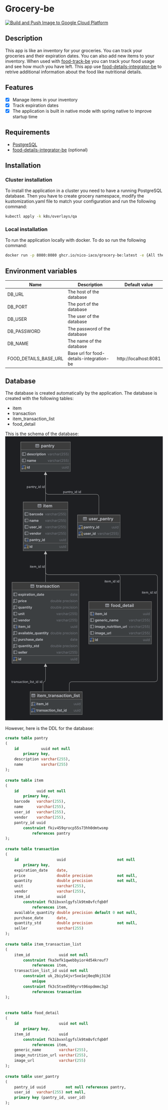 # Grocery-be

[![Build and Push Image to Google Cloud Platform](https://github.com/nico-iaco/grocery-be/actions/workflows/gcp.yml/badge.svg)](https://github.com/nico-iaco/grocery-be/actions/workflows/gcp.yml)

## Description

This app is like an inventory for your groceries. You can track your groceries and their expiration dates. You can also
add new items to your inventory.
When used with [food-track-be](https://github.com/nico-iaco/food-track-be) you can track your food usage and see how
much you have left.
This app use [food-details-integrator-be](https://github.com/nico-iaco/food-details-integrator-be) to retrive additional
information about the food like nutritional details.

## Features

- [x] Manage items in your inventory
- [x] Track expiration dates
- [x] The application is built in native mode with spring native to improve startup time

## Requirements

- [PostgreSQL](https://www.postgresql.org/)
- [food-details-integrator-be](https://github.com/nico-iaco/food-details-integrator-be) (optional)

## Installation

### Cluster installation

To install the application in a cluster you need to have a running PostgreSQL database. Then you have to create grocery
namespace, modify the kustomization.yaml file to match your configuration and run the following command:

```bash
kubectl apply -k k8s/overlays/qa
```

### Local installation

To run the application locally with docker. To do so run the following command:

```bash
docker run -p 8080:8080 ghcr.io/nico-iaco/grocery-be:latest -e {All the environment variables}
```

## Environment variables

| Name                  | Description                              | Default value         |
|-----------------------|------------------------------------------|-----------------------|
| DB_URL                | The host of the database                 |                       |
| DB_PORT               | The port of the database                 |                       |
| DB_USER               | The user of the database                 |                       |
| DB_PASSWORD           | The password of the database             |                       |
| DB_NAME               | The name of the database                 |                       |
| FOOD_DETAILS_BASE_URL | Base url for food-details-integration-be | http://localhost:8081 |

## Database

The database is created automatically by the application. The database is created with the following tables:

- item
- transaction
- item_transaction_list
- food_detail

This is the schema of the database:
![Database schema](./docs/groceryBeERSchema.png)

However, here is the DDL for the database:

```sql
create table pantry
(
    id          uuid not null
        primary key,
    description varchar(255),
    name        varchar(255)
);

create table item
(
    id        uuid not null
        primary key,
    barcode   varchar(255),
    name      varchar(255),
    user_id   varchar(255),
    vendor    varchar(255),
    pantry_id uuid
        constraint fkiv459qrocp55s73hh0dmtwsmp
            references pantry
);

create table transaction
(
    id                 uuid                       not null
        primary key,
    expiration_date    date,
    price              double precision           not null,
    quantity           double precision           not null,
    unit               varchar(255),
    vendor             varchar(255),
    item_id            uuid
        constraint fk3ibvxnlgyfslk9tm8vfcfqb0f
            references item,
    available_quantity double precision default 0 not null,
    purchase_date      date,
    quantity_std       double precision           not null,
    seller             varchar(255)
);

create table item_transaction_list
(
    item_id             uuid not null
        constraint fka3efk1qwebbyior4d54kreuf7
            references item,
    transaction_list_id uuid not null
        constraint uk_2biy54jvr5xe1ej0eq9kj313d
            unique
        constraint fk3c5txed590yrvt06opdmmc3g2
            references transaction
);


create table food_detail
(
    id                  uuid not null
        primary key,
    item_id             uuid
        constraint fk3ibvxnlgyfslk9tm8vfcfqb0f
            references item,
    generic_name        varchar(255),
    image_nutrition_url varchar(255),
    image_url           varchar(255)
);

create table user_pantry
(
    pantry_id uuid         not null references pantry,
    user_id   varchar(255) not null,
    primary key (pantry_id, user_id)
);

```
